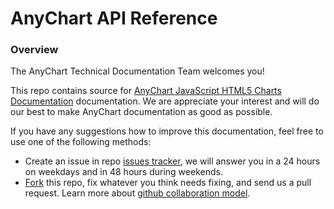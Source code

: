 # AnyChart API Reference
### Overview

The AnyChart Technical Documentation Team welcomes you!

This repo contains source for [AnyChart JavaScript HTML5 Charts Documentation](//docs.anychart.com) documentation.
We are appreciate your interest and will do our best to make AnyChart documentation as good as possible.  

If you have any suggestions how to improve this documentation, feel free to use one of the following methods:
* Create an issue in repo [issues tracker](//github.com/anychart/docs/issues), we will answer you in a 24 hours on weekdays and in 48 hours during weekends.
* [Fork](https://github.com/anychart/docs/fork) this repo, fix whatever you think needs fixing, and send us a pull request. Learn more about [github collaboration model](https://help.github.com/articles/using-pull-requests/).





